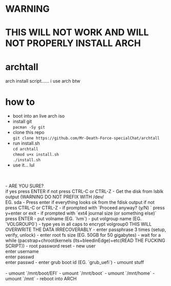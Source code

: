 # WARNING
# THIS WILL NOT WORK AND WILL NOT PROPERLY INSTALL ARCH

# archtall
arch install script...... i use arch btw


# how to
- boot into an live arch iso
- install git<br> ` pacman -Sy git `
- clone this repo<br> `git clone https://github.com/Mr-Death-Force-specialChat/archtall`
- run install.sh<br> `cd archtall`<br>`chmod u+x install.sh`<br>`./install.sh`
- use it... lul
<br>
<br>
- ARE YOU SURE?<br>	if yes press ENTER if not press CTRL-C or CTRL-Z
- Get the disk from lsblk output (WARNING DO NOT PREFIX WITH /dev/<br>	EG. sda
- Press enter if everything looks ok from the fdisk output if not press CTRL-C or CTRL-Z
- if prompted with `Proceed anyway? (y/N) ` press y+enter or exit
- if prompted with `ext4 journal size (or something else)` press ENTER
- put volname (EG. `lvm`)
- put volgroup name (EG. `VOLGROUP0`)
- type yes in all caps to encrypt volgroup0 THIS WILL OVERWRITE THE DATA IRRECOVERABLY
- enter passphrase 3 times (setup, verify, unlock)
- enter root fs size (EG. 50GB for 50 gigabytes)
- wait for a while (pacstrap+chroot(kernels (lts+bleedinEdge)+etc(READ THE FUCKING SCRIPT))
- root password reset
- new user<br>	enter username<br>	enter passwd<br>	enter passwd
- enter grub boot id (EG. `grub_uefi`)
- umount stuff
<br>
<br>
- umount `/mnt/boot/EFI`
- umount `/mnt/boot`
- umount `/mnt/home`
- umount `/mnt`
- reboot into ARCH
